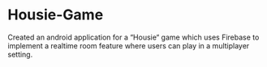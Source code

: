 # Housie-Game
Created an android application for a “Housie“ game which uses Firebase to implement a realtime room feature where users can play in a multiplayer setting.
